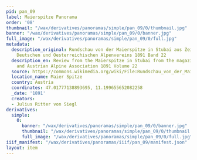 ```yaml
---
pid: pan_09
label: Maierspitze Panorama
order: '08'
thumbnail: "/wax/derivatives/panoramas/simple/pan_09/0/thumbnail.jpg"
banner: "/wax/derivatives/panoramas/simple/pan_09/0/banner.jpg"
full_image: "/wax/derivatives/panoramas/simple/pan_09/0/full.jpg"
metadata:
  description_original: Rundschau von der Maierspitze in Stubai aus Zeitschrift des
    Deutschen und Oesterreichischen Alpenvereins 1891 Band 22
  description_en: Review from the Maierspitze in Stubai from the magazine of the German
    and Austrian Alpine Association 1891 Volume 22
  source: https://commons.wikimedia.org/wiki/File:Rundschau_von_der_Maierspitze_in_Stubai.jpg
  location_name: Maier Spitze
  country: Austria
  coordinates: 47.01777138893695, 11.199655652082258
  _date: '1891'
  creators:
  - Julius Ritter von Siegl
derivatives:
  simple:
    0:
      banner: "/wax/derivatives/panoramas/simple/pan_09/0/banner.jpg"
      thumbnail: "/wax/derivatives/panoramas/simple/pan_09/0/thumbnail.jpg"
      full_image: "/wax/derivatives/panoramas/simple/pan_09/0/full.jpg"
iiif_manifest: "/wax/derivatives/panoramas/iiif/pan_09/manifest.json"
layout: item
---
```

